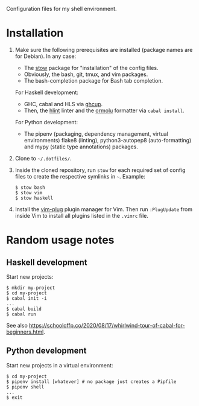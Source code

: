 Configuration files for my shell environment.

# Installation

 1. Make sure the following prerequisites are installed (package names are for
    Debian). In any case:

      * The [stow] package for "installation" of the config files.
      * Obviously, the bash, git, tmux, and vim packages.
      * The bash-completion package for Bash tab completion.

    For Haskell development:

      * GHC, cabal and HLS via [ghcup].
      * Then, the [hlint] linter and the [ormolu] formatter via `cabal install`.

    For Python development:

      * The pipenv (packaging, dependency management, virtual environments)
        flake8 (linting), python3-autopep8 (auto-formatting) and mypy (static
        type annotations) packages.

 2. Clone to `~/.dotfiles/`.

 3. Inside the cloned repository, run `stow` for each required set of config
    files to create the respective symlinks in `~`. Example:

        $ stow bash
        $ stow vim
        $ stow haskell

 4. Install the [vim-plug] plugin manager for Vim. Then run `:PlugUpdate` from
    inside Vim to install all plugins listed in the `.vimrc` file.

[stow]: https://www.gnu.org/software/stow/
[ghcup]: https://www.haskell.org/ghcup/
[hlint]: https://github.com/ndmitchell/hlint
[ormolu]: https://github.com/tweag/ormolu
[vim-plug]: https://github.com/junegunn/vim-plug

# Random usage notes

## Haskell development

Start new projects:

    $ mkdir my-project
    $ cd my-project
    $ cabal init -i
    ...
    $ cabal build
    $ cabal run

See also
<https://schooloffp.co/2020/08/17/whirlwind-tour-of-cabal-for-beginners.html>.

## Python development

Start new projects in a virtual environment:

    $ cd my-project
    $ pipenv install [whatever] # no package just creates a Pipfile
    $ pipenv shell
    ...
    $ exit
